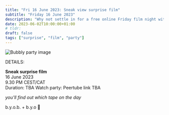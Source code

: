 ```yaml
---
title: "Fri 16 June 2023: Sneak view surprise film"
subtitle: "Friday 16 June 2023"
description: "Why not settle in for a free online Friday film night with your chums at provolol? No Netflix, just chill. Bring strangers, acquaintances, any snacks you like :3"
date: 2023-06-02T10:00:00+01:00
# tldr: 
draft: false
tags: ["surprise", "film", "party"]
---
```


![Bubbly party image](/images/surprise-party.jpg)

DETAILS:

**Sneak surprise film**   
16 June 2023  
9.30 PM CEST/CAT  
Duration: TBA
Watch party: Peertube link TBA

*you'll find out which tape on the day* 

b.y.o.b. + b.y.o 🍕